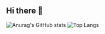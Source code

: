 ## Hi there 👋
![Anurag's GitHub stats](https://github-readme-stats.vercel.app/api?username=KuaaMU)
![Top Langs](https://github-readme-stats.vercel.app/api/top-langs/?username=KuaaMU)


<!--
**KuaaMU/KuaaMU** is a ✨ _special_ ✨ repository because its `README.md` (this file) appears on your GitHub profile.

Here are some ideas to get you started:

- 🔭 I’m currently working on ...
- 🌱 I’m currently learning ...
- 👯 I’m looking to collaborate on ...
- 🤔 I’m looking for help with ...
- 💬 Ask me about ...
- 📫 How to reach me: ...
- 😄 Pronouns: ...
- ⚡ Fun fact: ...
-->
